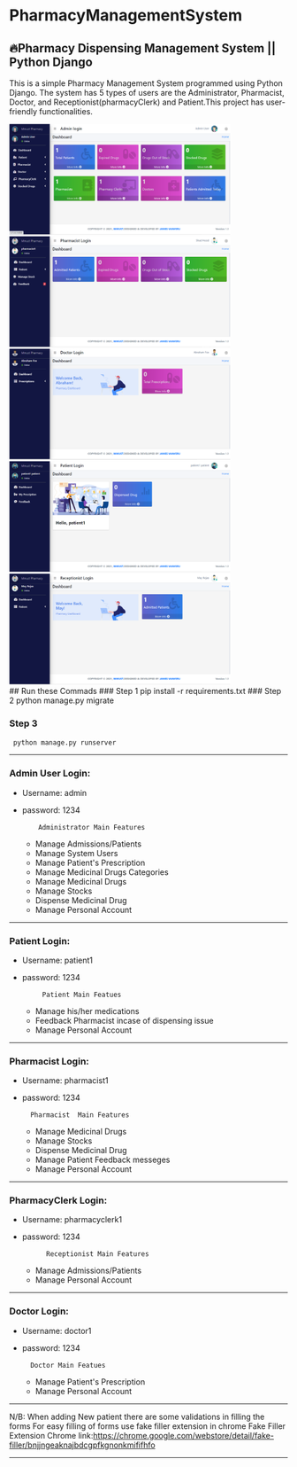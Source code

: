 # PharmacyManagementSystem
<h2>🔥Pharmacy Dispensing Management System || Python Django</h2>
  
  
   <p>This is a simple Pharmacy Management System programmed using Python Django. The system has 5 types of users are the Administrator, Pharmacist, Doctor, and Receptionist(pharmacyClerk) and Patient.This project has user-friendly functionalities.</p>
   
   

<div> <img src="https://github.com/raj9097/Pharmacy_Management_System/blob/main/screenshot/Admin%20Login.png" width="400" height="200" />
<img src="https://github.com/raj9097/Pharmacy_Management_System/blob/main/screenshot/Pharmacist.png" width="400" height="200" />
</div>
<div> <img src="https://github.com/raj9097/Pharmacy_Management_System/blob/main/screenshot/Doctor%20Login.png" width="400" height="200" />
<img src="https://github.com/raj9097/Pharmacy_Management_System/blob/main/screenshot/Patient%20login.png" width="400" height="200" />
    <img src="https://github.com/raj9097/Pharmacy_Management_System/blob/main/screenshot/Receptionist%20Login.png" width="400" height="200" />
</div>
## Run these Commads
### Step 1
     pip install -r requirements.txt
### Step 2
     python manage.py migrate
        
### Step 3
     python manage.py runserver
-----------------------------------------------------------------------------------

### Admin User Login: 
- Username: admin
- password: 1234  
  
          Administrator Main Features
     - Manage Admissions/Patients
     - Manage System Users
     - Manage Patient's Prescription
     - Manage Medicinal Drugs Categories
     - Manage Medicinal Drugs
     - Manage Stocks
     - Dispense Medicinal Drug
     - Manage Personal Account

------------------------------------------------------------------------------------
### Patient Login:
- Username: patient1
- password: 1234

           Patient Main Featues
     - Manage his/her medications
     - Feedback Pharmacist incase of dispensing issue
     - Manage Personal Account
      
 
-----------------------------------------------------------------------------------
### Pharmacist Login:
- Username: pharmacist1
- password: 1234

        Pharmacist  Main Features
     - Manage Medicinal Drugs
     - Manage Stocks
     - Dispense Medicinal Drug
     - Manage Patient Feedback messeges
     - Manage Personal Account
     
        

-------------------------------------------------------------------------------------
### PharmacyClerk Login:
- Username: pharmacyclerk1
- password: 1234

            Receptionist Main Features
     - Manage Admissions/Patients
     - Manage Personal Account

------------------------------------------------------------------------------------
### Doctor Login:
- Username: doctor1
- password: 1234
        
        Doctor Main Featues
     - Manage Patient's Prescription
     - Manage Personal Account
   
-----------------------------------------------------------------------------------

N/B: When adding New patient there are some validations in filling the forms 
     For easy filling of forms use fake filler extension in chrome 
     Fake Filler Extension Chrome link:https://chrome.google.com/webstore/detail/fake-filler/bnjjngeaknajbdcgpfkgnonkmififhfo

--------------------------------------------------------------------------------------
